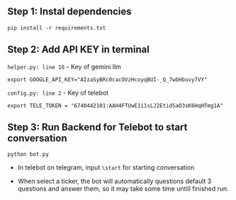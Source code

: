 
## Step 1: Instal dependencies
```
pip install -r requirements.txt
```

## Step 2: Add API KEY in terminal
`helper.py: line 16` - Key of gemini llm
```
export GOOGLE_API_KEY="AIzaSyBRc0cacOVzHcoyqBUI-_Q_7wbHbuvy7VY"
```

`config.py: line 2` - Key of telebot
```
export TELE_TOKEN = "6740442101:AAH4FTUwE1i1sLJ2EtidSaO3sK6HqHTmg1A"
```

## Step 3: Run Backend for Telebot to start conversation
```
python bot.py
```

- In telebot on telegram, input `\start` for starting conversation

- When select a ticker, the bot will automatically questions default 3 questions and answer them, so it may take some time untill finished run.